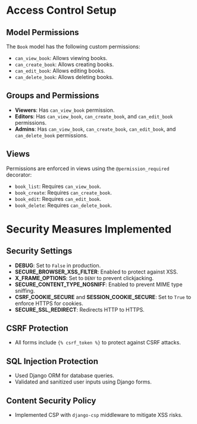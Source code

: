 # Access Control Setup

## Model Permissions
The `Book` model has the following custom permissions:
- `can_view_book`: Allows viewing books.
- `can_create_book`: Allows creating books.
- `can_edit_book`: Allows editing books.
- `can_delete_book`: Allows deleting books.

## Groups and Permissions
- **Viewers**: Has `can_view_book` permission.
- **Editors**: Has `can_view_book`, `can_create_book`, and `can_edit_book` permissions.
- **Admins**: Has `can_view_book`, `can_create_book`, `can_edit_book`, and `can_delete_book` permissions.

## Views
Permissions are enforced in views using the `@permission_required` decorator:
- `book_list`: Requires `can_view_book`.
- `book_create`: Requires `can_create_book`.
- `book_edit`: Requires `can_edit_book`.
- `book_delete`: Requires `can_delete_book`.

# Security Measures Implemented

## Security Settings
- **DEBUG**: Set to `False` in production.
- **SECURE_BROWSER_XSS_FILTER**: Enabled to protect against XSS.
- **X_FRAME_OPTIONS**: Set to `DENY` to prevent clickjacking.
- **SECURE_CONTENT_TYPE_NOSNIFF**: Enabled to prevent MIME type sniffing.
- **CSRF_COOKIE_SECURE** and **SESSION_COOKIE_SECURE**: Set to `True` to enforce HTTPS for cookies.
- **SECURE_SSL_REDIRECT**: Redirects HTTP to HTTPS.

## CSRF Protection
- All forms include `{% csrf_token %}` to protect against CSRF attacks.

## SQL Injection Protection
- Used Django ORM for database queries.
- Validated and sanitized user inputs using Django forms.

## Content Security Policy
- Implemented CSP with `django-csp` middleware to mitigate XSS risks.
